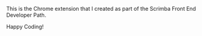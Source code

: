 This is the Chrome extension that I created as part of the Scrimba Front End Developer Path.


Happy Coding!
